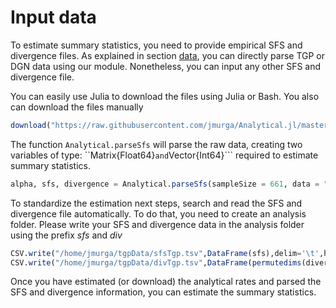 # Input data

To estimate summary statistics, you need to provide empirical SFS and divergence files. As explained in section [data](data.md), you can directly parse TGP or DGN data using our module. Nonetheless, you can input any other SFS and divergence file.

You can easily use Julia to download the files using Julia or Bash. You also can download the files manually

```julia
download("https://raw.githubusercontent.com/jmurga/Analytical.jl/master/data/tgp.txt","/home/jmurga/tgpData/tgp.txt")
```

The function ```Analytical.parseSfs``` will parse the raw data, creating two variables of type: ``Matrix{Float64}``` and ```Vector{Int64}``` required to estimate summary statistics.

```julia
alpha, sfs, divergence = Analytical.parseSfs(sampleSize = 661, data = "/home/jmurga/tgpData/tgp.txt")
```

To standardize the estimation next steps, search and read the SFS and divergence file automatically. To do that, you need to create an analysis folder. Please write your SFS and divergence data in the analysis folder using the prefix *sfs* and *div*

```julia
CSV.write("/home/jmurga/tgpData/sfsTgp.tsv",DataFrame(sfs),delim='\t',header=false)
CSV.write("/home/jmurga/tgpData/divTgp.tsv",DataFrame(permutedims(divergence)),delim='\t',header=false)
```

Once you have estimated (or download) the analytical rates and parsed the SFS and divergence information, you can estimate the summary statistics.